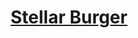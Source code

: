 <h1 align="center"><a href="https://nkolosov097.github.io/react-burger" target="_blank">Stellar Burger</a></h1>
